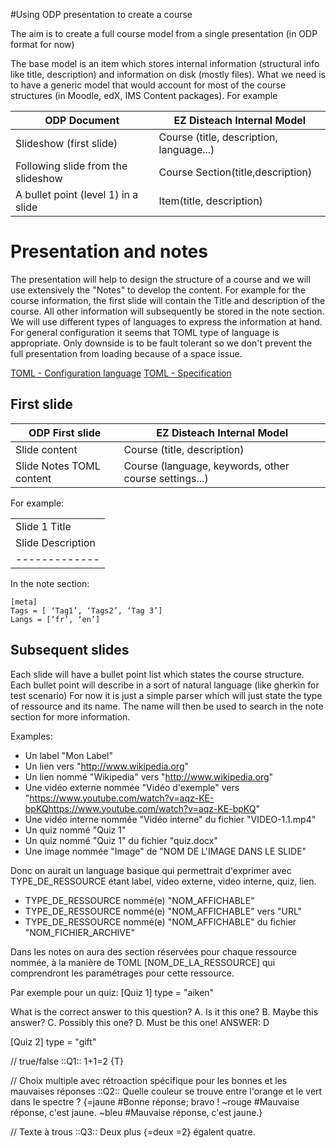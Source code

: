 #Using ODP presentation to create a course

The aim is to create a full course model from a single presentation (in ODP format for now)

The base model is an item which stores internal information (structural info like title, description) 
and information on disk (mostly files).
What we need is to have a generic model that would account for most of the course structures (in Moodle, edX, IMS
Content packages).
For example 

|   ODP Document            |       EZ Disteach Internal Model   |
|---------------------------|------------------------------------|
|   Slideshow (first slide)               |      Course (title, description, language...)   |
|   Following slide from the slideshow   |      Course Section(title,description)   |
|   A bullet point (level 1) in a slide   |      Item(title, description)   | 


# Presentation and notes

The presentation will help to design the structure of a course and we will use extensively the "Notes" to develop
the content.
For example for the course information, the first slide will contain the Title and description of the course.
All other information will subsequently be stored in the note section.
We will use different types of languages to express the information at hand. For general configuration
it seems that TOML type of language is appropriate. Only downside is to be fault tolerant so we
don't prevent the full presentation from loading because of a space issue.

[TOML - Configuration language](https://fr.wikipedia.org/wiki/TOML)
[TOML - Specification](https://github.com/uiri/toml)

## First slide 

|   ODP First slide            |       EZ Disteach Internal Model   |
|---------------------------|------------------------------------|
|   Slide content               |      Course (title, description)   |
|   Slide Notes TOML content            | Course (language, keywords, other course settings...) |


For example:

|             |
|-------------|
|Slide 1 Title|
|Slide Description|
|-------------|

In the note section:
```
[meta] 
Tags = [ ‘Tag1’, ‘Tags2’, ‘Tag 3’] 
Langs = [‘fr’, ‘en’]
```

## Subsequent slides

Each slide will have a bullet point list which states the course structure. Each bullet point
will describe in a sort of natural language (like gherkin for test scenario)
For now it is just a simple parser which will just state the type of ressource and its name.
The name will then be used to search in the note section for more information.

Examples:

* Un label "Mon Label"
* Un lien vers "http://www.wikipedia.org"
* Un lien nommé "Wikipedia" vers "http://www.wikipedia.org"
* Une vidéo externe nommée "Vidéo d'exemple" vers "https://www.youtube.com/watch?v=aqz-KE-bpKQhttps://www.youtube.com/watch?v=aqz-KE-bpKQ"
* Une vidéo interne nommée "Vidéo interne" du fichier "VIDEO-1.1.mp4"
* Un quiz nommé "Quiz 1"
* Un quiz nommé "Quiz 1" du fichier "quiz.docx"
* Une image nommée "Image" de "NOM DE L'IMAGE DANS LE SLIDE" 

Donc on aurait un language basique qui permettrait d'exprimer avec TYPE_DE_RESSOURCE étant label,
video externe, video interne, quiz, lien.
* TYPE_DE_RESSOURCE nommé(e) "NOM_AFFICHABLE"
* TYPE_DE_RESSOURCE nommé(e) "NOM_AFFICHABLE" vers "URL"
* TYPE_DE_RESSOURCE nommé(e) "NOM_AFFICHABLE" du fichier "NOM_FICHIER_ARCHIVE"

Dans les notes on aura des section réservées pour chaque ressource nommée, à la manière de TOML
\[NOM_DE_LA_RESSOURCE\] qui comprendront les paramétrages pour cette ressource.

Par exemple pour un quiz:
[Quiz 1]
type = "aiken"

What is the correct answer to this question?
A. Is it this one?
B. Maybe this answer?
C. Possibly this one?
D. Must be this one!
ANSWER: D

[Quiz 2]
type = "gift"

// true/false
::Q1:: 1+1=2 {T}

// Choix multiple avec rétroaction spécifique pour les bonnes et les mauvaises réponses
::Q2:: Quelle couleur se trouve entre l'orange et le vert dans le spectre ? 
{=jaune #Bonne réponse; bravo ! ~rouge #Mauvaise réponse, c'est jaune. ~bleu #Mauvaise réponse, c'est jaune.}

// Texte à trous
::Q3:: Deux plus {=deux =2} égalent quatre.











    

